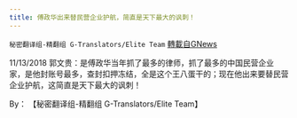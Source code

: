 ```yaml
---
title: 傅政华出来替民营企业护航，简直是天下最大的讽刺！
---
```

`秘密翻译组-精翻组 G-Translators/Elite Team` [轉載自GNews](https://gnews.org/zh-hans/1580336/)

11/13/2018 郭文贵：是傅政华当年抓了最多的律师，抓了最多的中国民营企业家，是他封账号最多，查封扣押冻结，全是这个王八蛋干的；现在他出来要替民营企业护航，这简直是天下最大的讽刺！

By： 【秘密翻译组-精翻组 G-Translators/Elite Team】
